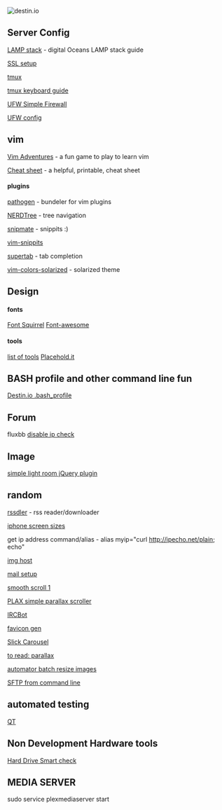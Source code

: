 ![destin.io](http://destin.io/images/logos/favs.png)

## Server Config
[LAMP stack](https://www.digitalocean.com/community/articles/how-to-install-linux-apache-mysql-php-lamp-stack-on-ubuntu) - digital Oceans LAMP stack guide

[SSL setup](https://www.digitalocean.com/community/articles/how-to-create-a-ssl-certificate-on-apache-for-ubuntu-12-04)

[tmux](https://www.digitalocean.com/community/articles/how-to-install-and-use-tmux-on-ubuntu-12-10--2)

[tmux keyboard guide](https://gist.github.com/MohamedAlaa/2961058)

[UFW Simple Firewall](http://guides.webbynode.com/articles/security/ubuntu-ufw.html)

[UFW config](https://help.ubuntu.com/community/UFW)

## vim
[Vim Adventures](http://vim-adventures.com/) - a fun game to play to learn vim

[Cheat sheet](http://www.viemu.com/vi-vim-cheat-sheet.gif) - a helpful, printable, cheat sheet

#### plugins
[pathogen](https://github.com/tpope/vim-pathogen) - bundeler for vim plugins

[NERDTree](https://github.com/scrooloose/nerdtree) - tree navigation

[snipmate](https://github.com/garbas/vim-snipmate) - snippits :)

[vim-snippits](https://github.com/honza/vim-snippets)

[supertab](https://github.com/ervandew/supertab) - tab completion

[vim-colors-solarized](https://github.com/altercation/vim-colors-solarized) - solarized theme

## Design

#### fonts
[Font Squirrel](http://www.fontsquirrel.com/)
[Font-awesome](http://fortawesome.github.io/Font-Awesome/)

#### tools
[list of tools](http://codecall.net/2014/01/24/13-latest-css-tools-2014-for-web-developers/)
[Placehold.it](http://placehold.it/)

## BASH profile and other command line fun
[Destin.io .bash_profile](https://gist.github.com/destinio/10970757e8e9238045c4)

## Forum
fluxbb
[disable ip check](https://fluxbb.org/forums/viewtopic.php?id=4955)

## Image
[simple light room jQuery plugin](http://sachinchoolur.github.io/lightGallery/index.html)

## random
[rssdler](https://code.google.com/p/rssdler/wiki/InstallInstructions) - rss reader/downloader

[iphone screen sizes](http://www.iphoneresolution.com/)

get ip address command/alias - alias myip="curl http://ipecho.net/plain; echo"

[img host](http://www.codefuture.co.uk/projects/imagehost/)

[mail setup](http://www.ubuntututorials.com/send-email-command-line-ubuntu/)

[smooth scroll 1](http://jsfiddle.net/adamb/F4BmP/)

[PLAX simple parallax scroller](https://github.com/cameronmcefee/plax)

[IRCBot](http://willie.dftba.net/)

[favicon gen](http://realfavicongenerator.net/)

[Slick Carousel](http://kenwheeler.github.io/slick/)

[to read: parallax](http://blog.keithclark.co.uk/pure-css-parallax-websites/)

[automator batch resize images](http://osxdaily.com/2011/12/20/batch-resize-pictures-in-mac-os-x-using-automator/)

[SFTP from command line](https://www.digitalocean.com/community/tutorials/how-to-use-sftp-to-securely-transfer-files-with-a-remote-server)

## automated testing
[QT](https://github.com/thoughtbot/capybara-webkit/wiki/Installing-Qt-and-compiling-capybara-webkit)

## Non Development Hardware tools
[Hard Drive Smart check](http://www.volitans-software.com/smart_utility.php)

## MEDIA SERVER
sudo service plexmediaserver start
